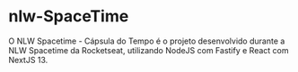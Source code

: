 # nlw-SpaceTime
O NLW Spacetime - Cápsula do Tempo é o projeto desenvolvido durante a NLW Spacetime da Rocketseat, utilizando NodeJS com Fastify e React com NextJS 13.
